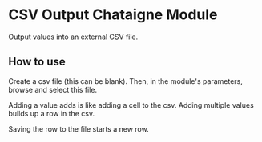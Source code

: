 # CSV Output Chataigne Module
Output values into an external CSV file.

## How to use
Create a csv file (this can be blank). Then, in the module's parameters, browse and select this file.

Adding a value adds is like adding a cell to the csv. Adding multiple values builds up a row in the csv.

Saving the row to the file starts a new row.